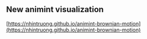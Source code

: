 ## New animint visualization
[https://nhintruong.github.io/animint-brownian-motion](https://nhintruong.github.io/animint-brownian-motion)